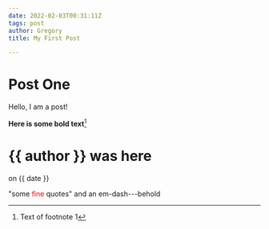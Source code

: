 ```yaml
---
date: 2022-02-03T00:31:11Z
tags: post
author: Gregory
title: My First Post

---
```

# Post One

Hello, I am a post!

**Here is some bold text**[^1]


# {{ author }} was here

on {{ date }}

"some <font color="red">fine</font> quotes" and an em-dash---behold

[^1]: Text of footnote 1
[^2]: This is another footnote. 
    It runs onto several lines. 
    See? 